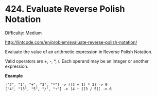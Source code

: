 # 424. Evaluate Reverse Polish Notation

Difficulty: Medium

http://lintcode.com/en/problem/evaluate-reverse-polish-notation/

Evaluate the value of an arithmetic expression in Reverse Polish Notation.

Valid operators are +, -, *, /. Each operand may be an integer or another expression.

**Example**  
```
["2", "1", "+", "3", "*"] -> ((2 + 1) * 3) -> 9
["4", "13", "5", "/", "+"] -> (4 + (13 / 5)) -> 6
```
